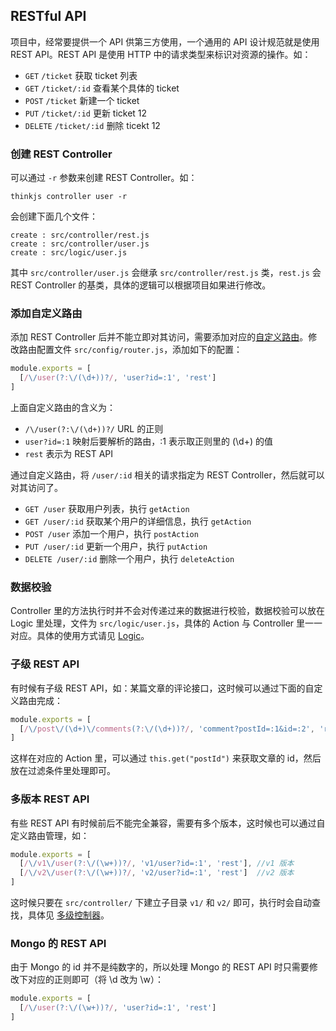 ## RESTful API

项目中，经常要提供一个 API 供第三方使用，一个通用的 API 设计规范就是使用 REST API。REST API 是使用 HTTP 中的请求类型来标识对资源的操作。如：

* `GET` `/ticket`  获取 ticket 列表
* `GET` `/ticket/:id` 查看某个具体的 ticket
* `POST` `/ticket`  新建一个 ticket
* `PUT` `/ticket/:id` 更新 ticket 12
* `DELETE` `/ticket/:id` 删除 ticekt 12

### 创建 REST Controller

可以通过 `-r` 参数来创建 REST Controller。如：

```
thinkjs controller user -r
```
会创建下面几个文件：
```
create : src/controller/rest.js
create : src/controller/user.js
create : src/logic/user.js
```

其中 `src/controller/user.js` 会继承 `src/controller/rest.js` 类，`rest.js` 会 REST Controller 的基类，具体的逻辑可以根据项目如果进行修改。

### 添加自定义路由

添加 REST Controller 后并不能立即对其访问，需要添加对应的[自定义路由](/doc/3.0/router.html)。修改路由配置文件 `src/config/router.js`，添加如下的配置：

```js
module.exports = [
  [/\/user(?:\/(\d+))?/, 'user?id=:1', 'rest'] 
]
```

上面自定义路由的含义为：

* `/\/user(?:\/(\d+))?/` URL 的正则
* `user?id=:1` 映射后要解析的路由，:1 表示取正则里的 (\d+) 的值
* `rest` 表示为 REST API

通过自定义路由，将 `/user/:id` 相关的请求指定为 REST Controller，然后就可以对其访问了。

* `GET /user` 获取用户列表，执行 `getAction`
* `GET /user/:id` 获取某个用户的详细信息，执行 `getAction`
* `POST /user` 添加一个用户，执行 `postAction`
* `PUT /user/:id` 更新一个用户，执行 `putAction`
* `DELETE /user/:id` 删除一个用户，执行 `deleteAction`

### 数据校验

Controller 里的方法执行时并不会对传递过来的数据进行校验，数据校验可以放在 Logic 里处理，文件为 `src/logic/user.js`，具体的 Action 与 Controller 里一一对应。具体的使用方式请见 [Logic](/doc/3.0/logic.html)。

### 子级 REST API

有时候有子级 REST API，如：某篇文章的评论接口，这时候可以通过下面的自定义路由完成：

```js
module.exports = [
  [/\/post\/(\d+)\/comments(?:\/(\d+))?/, 'comment?postId=:1&id=:2', 'rest']
]
```

这样在对应的 Action 里，可以通过 `this.get("postId")` 来获取文章的 id，然后放在过滤条件里处理即可。

### 多版本 REST API

有些 REST API 有时候前后不能完全兼容，需要有多个版本，这时候也可以通过自定义路由管理，如：

```js
module.exports = [
  [/\/v1\/user(?:\/(\w+))?/, 'v1/user?id=:1', 'rest'], //v1 版本
  [/\/v2\/user(?:\/(\w+))?/, 'v2/user?id=:1', 'rest']  //v2 版本
]
```

这时候只要在 `src/controller/` 下建立子目录 `v1/` 和 `v2/` 即可，执行时会自动查找，具体见 [多级控制器](/doc/3.0/controller.html#toc-04e)。

### Mongo 的 REST API

由于 Mongo 的 id 并不是纯数字的，所以处理 Mongo 的 REST API 时只需要修改下对应的正则即可（将 \d 改为 \w）：

```js
module.exports = [
  [/\/user(?:\/(\w+))?/, 'user?id=:1', 'rest'] 
]
```